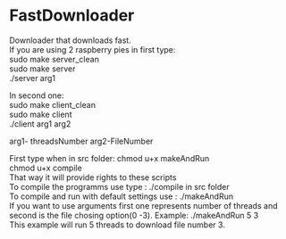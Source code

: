 # FastDownloader
Downloader that downloads fast.  
If you are using 2 raspberry pies in first type:  
sudo make server_clean  
sudo make server  
./server arg1  

In second one:  
sudo make client_clean  
sudo make client  
./client arg1 arg2  

arg1- threadsNumber arg2-FileNumber

First type when in src folder: chmod u+x makeAndRun  
chmod u+x compile  
That way it will provide rights to these scripts   
To compile the programms use type : ./compile in src folder   
To compile and run with default settings use : ./makeAndRun  
If you want to use arguments first one represents number of threads and second is the file chosing option(0 -3).
Example: ./makeAndRun 5 3  
This example will run 5 threads to download file number 3.

 
 

  

